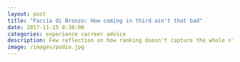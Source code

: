 ```yaml
---
layout: post
title: "Faccia di Bronzo: How coming in third ain't that bad"
date: 2017-11-15 8:30:00
categories: experience carreer advice
description: Few reflection on how ranking doesn't capture the whole story
image: /images/podio.jpg
---
```



